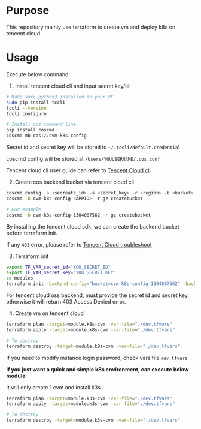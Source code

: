 # Purpose
This repository mainly use terraform to create vm and deploy k8s on tencent cloud.

# Usage
Execute below command
1. Install tencent cloud cli and input secret key/id
```bash
# Make sure python3 installed on your PC
sudo pip install tccli
tccli --version
tccli configure

# Install cos command line
pip install coscmd
coscmd mb cos://cvm-k8s-config
```
Secret id and secret key will be stored to `~/.tccli/default.credential`

coscmd config will be stored at `/Users/YOUUSERNAME/.cos.conf`

Tencent cloud cli user guide can refer to [Tencent Cloud cli](https://cloud.tencent.com/document/product/440/34012)

2. Create cos backend bucket via tencent cloud cli
```bash
coscmd config -a <secreate_id> -s <secret_key> -r <region> -b <bucket>
coscmd -b cvm-k8s-config-<APPID> -r gz createbucket

# For example
coscmd -b cvm-k8s-config-1304007562 -r gz createbucket
```
By installing the tencent cloud sdk, we can create the backend bucket before terraform init.

If any `403` error, please refer to [Tencent Cloud troubleshoot](https://cloud.tencent.com/document/product/436/54303)

3. Terraform init
```bash
export TF_VAR_secret_id="YOU_SECRET_ID"
export TF_VAR_secret_key="YOU_SECRET_KEY"
cd modules
terraform init -backend-config="bucket=cvm-k8s-config-1304007562" -backend-config="region=ap-guangzhou" -backend-config="secret_id=${TF_VAR_secret_id}" -backend-config="secret_key=${TF_VAR_secret_key}"
```
For tencent cloud oss backend, must provide the secret id and secret key, otherwise it will return 403 Access Denied error.

4. Create vm on tencent cloud
```bash
terraform plan -target=module.k8s-cvm -var-file="./dev.tfvars"
terraform apply -target=module.k8s-cvm -var-file="./dev.tfvars"

# To destroy 
terraform destroy -target=module.k8s-cvm -var-file="./dev.tfvars"
```

If you need to modify instance login password, check vars file `dev.tfvars`

**If you just want a quick and simple k8s environment, can execute below module**

It will only create 1 cvm and install k3s
``` bash
terraform plan -target=module.k3s-cvm -var-file="./dev.tfvars"
terraform apply -target=module.k3s-cvm -var-file="./dev.tfvars"

# To destroy
terraform destroy -target=module.k3s-cvm -var-file="./dev.tfvars"
```